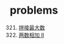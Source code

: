 # problems

 321. [拼接最大数](https://leetcode-cn.com/problems/create-maximum-number/)
 445. [两数相加 II](https://leetcode-cn.com/problems/add-two-numbers-ii/)
